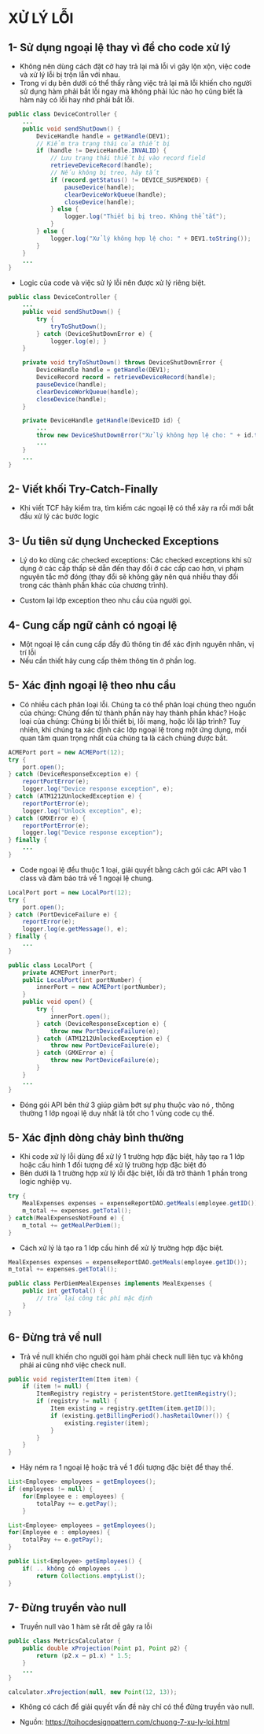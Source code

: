 # XỬ LÝ LỖI

## 1- Sử dụng ngoại lệ thay vì để cho code xử lý
- Không nên dùng cách đặt cờ hay trả lại mã lỗi vì gây lộn xộn, việc code và xử lý lỗi bị trộn lẫn với nhau.
- Trong ví dụ bên dưới có thể thấy rằng việc trả lại mã lỗi khiến cho người sử dụng hàm phải bắt lỗi ngay mà không phải
lúc nào họ cũng biết là hàm này có lỗi hay nhớ phải bắt lỗi.
```java
public class DeviceController { 
    ...
    public void sendShutDown() { 
        DeviceHandle handle = getHandle(DEV1); 
        // Kiểm tra trạng thái của thiết bị
        if (handle != DeviceHandle.INVALID) {
            // Lưu trạng thái thiết bị vào record field
            retrieveDeviceRecord(handle);
            // Nếu không bị treo, hãy tắt
            if (record.getStatus() != DEVICE_SUSPENDED) {
                pauseDevice(handle); 
                clearDeviceWorkQueue(handle); 
                closeDevice(handle);
            } else {
                logger.log("Thiết bị bị treo. Không thể tắt");
            }
        } else {
            logger.log("Xử lý không hợp lệ cho: " + DEV1.toString()); 
        }
    } 
    ...
}
```
- Logic của code và việc sử lý lỗi nên được xử lý riêng biệt.
```java
public class DeviceController { 
    ...
    public void sendShutDown() {
        try {
            tryToShutDown();
        } catch (DeviceShutDownError e) {
            logger.log(e); }
    }

    private void tryToShutDown() throws DeviceShutDownError {
        DeviceHandle handle = getHandle(DEV1);
        DeviceRecord record = retrieveDeviceRecord(handle);
        pauseDevice(handle);
        clearDeviceWorkQueue(handle);
        closeDevice(handle);
    }

    private DeviceHandle getHandle(DeviceID id) {
        ...
        throw new DeviceShutDownError("Xử lý không hợp lệ cho: " + id.toString()); 
        ...
    }
    ...
}
```
 
## 2- Viết khối Try-Catch-Finally
- Khi viết TCF hãy kiểm tra, tìm kiếm các ngoại lệ có thể xảy ra rồi mới bắt đầu xử lý các bước logic

## 3- Ưu tiên sử dụng Unchecked Exceptions
- Lý do ko dùng các checked exceptions: Các checked exceptions khi sử dụng ở các cấp thấp sẽ dẫn đến thay đổi ở các cấp
cao hơn, vi phạm nguyên tắc mở đóng (thay đổi sẽ không gây nên quá nhiều thay đổi trong các thành phần khác của chương trình).

- Custom lại lớp exception theo nhu cầu của người gọi.

## 4- Cung cấp ngữ cảnh có ngoại lệ
- Một ngoại lệ cần cung cấp đầy đủ thông tin để xác định nguyên nhân, vị trí lỗi
- Nếu cần thiết hãy cung cấp thêm thông tin ở phần log.

## 5- Xác định ngoại lệ theo nhu cầu 
- Có nhiều cách phân loại lỗi. Chúng ta có thể phân loại chúng theo nguồn của chúng: Chúng đến từ thành phần này hay
thành phần khác? Hoặc loại của chúng: Chúng bị lỗi thiết bị, lỗi mạng, hoặc lỗi lập trình? Tuy nhiên, khi chúng ta xác
định các lớp ngoại lệ trong một ứng dụng, mối quan tâm quan trọng nhất của chúng ta là cách chúng được bắt.
```java
ACMEPort port = new ACMEPort(12);
try { 
    port.open();
} catch (DeviceResponseException e) { 
    reportPortError(e);
    logger.log("Device response exception", e);
} catch (ATM1212UnlockedException e) { 
    reportPortError(e); 
    logger.log("Unlock exception", e);
} catch (GMXError e) { 
    reportPortError(e);
    logger.log("Device response exception");
} finally { 
    ...
}
```
- Code ngoại lệ đểu thuộc 1 loại, giải quyết bằng cách gói các API vào 1 class và đảm bảo trả về 1 ngoại lệ chung.

```java
LocalPort port = new LocalPort(12); 
try {
    port.open();
} catch (PortDeviceFailure e) {
    reportError(e);
    logger.log(e.getMessage(), e);
} finally {
    ...
}
```

```java
public class LocalPort {
    private ACMEPort innerPort;
    public LocalPort(int portNumber) { 
        innerPort = new ACMEPort(portNumber);
    }
    public void open() { 
        try {
            innerPort.open();
        } catch (DeviceResponseException e) {
            throw new PortDeviceFailure(e);
        } catch (ATM1212UnlockedException e) {
            throw new PortDeviceFailure(e);
        } catch (GMXError e) {
            throw new PortDeviceFailure(e);
        } 
    }
    ...
}
```
- Đóng gói API bên thứ 3 giúp giảm bớt sự phụ thuộc vào nó , thông thường 1 lớp ngoại lệ duy nhất là tốt cho 1 vùng code
cụ thể.

## 5- Xác định dòng chảy bình thường
- Khi code xử lý lỗi dùng để xử lý 1 trường hợp đặc biệt, hãy tạo ra 1 lớp hoặc cấu hình 1 đối tượng để  xử lý trường  hợp đặc biệt đó 
-  Bên dưới là 1 trường hợp xử lý lỗi đặc biệt, lỗi đã trở thành 1 phần trong logic nghiệp vụ.
```java
try {
    MealExpenses expenses = expenseReportDAO.getMeals(employee.getID()); 
    m_total += expenses.getTotal();
} catch(MealExpensesNotFound e) { 
    m_total += getMealPerDiem();
}
```
- Cách xử lý là tạo ra 1 lớp cấu hình để xử lý trường hợp đặc biệt.
```java
MealExpenses expenses = expenseReportDAO.getMeals(employee.getID()); 
m_total += expenses.getTotal();
```
```java
public class PerDiemMealExpenses implements MealExpenses { 
    public int getTotal() {
        // trả lại công tác phí mặc định 
    }
}
```

## 6- Đừng trả về null
- Trả về null khiến cho người gọi hàm phải check null liên tục và không phải ai cũng nhớ việc check null.
```java
public void registerItem(Item item) { 
    if (item != null) {
        ItemRegistry registry = peristentStore.getItemRegistry(); 
        if (registry != null) {
            Item existing = registry.getItem(item.getID());
            if (existing.getBillingPeriod().hasRetailOwner()) {
                existing.register(item); 
            }
        } 
    }
}
```
- Hãy ném ra 1 ngoại lệ hoặc trả về 1 đối tượng đặc biệt để thay thế.
```java
List<Employee> employees = getEmployees(); 
if (employees != null) {
    for(Employee e : employees) { 
        totalPay += e.getPay();
    } 
```

```java
List<Employee> employees = getEmployees(); 
for(Employee e : employees) {
    totalPay += e.getPay(); 
}
```

```java
public List<Employee> getEmployees() { 
    if( .. không có employees .. )
        return Collections.emptyList(); 
}
```

## 7- Đừng truyền vào null
- Truyền null vào 1 hàm sẽ rắt dễ gây ra lỗi
```java
public class MetricsCalculator {
    public double xProjection(Point p1, Point p2) { 
        return (p2.x – p1.x) * 1.5;
    }
    ...
}
```
```java
calculator.xProjection(null, new Point(12, 13));
```
- Không có cách để giải quyết vấn đề này chỉ có thể đừng truyền vào null.

- Nguồn: https://toihocdesignpattern.com/chuong-7-xu-ly-loi.html
